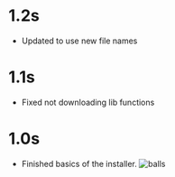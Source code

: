 # 1.2s
- Updated to use new file names

# 1.1s
- Fixed not downloading lib functions

# 1.0s
- Finished basics of the installer.
![balls](https://i.imgur.com/XladIiQ.png)
